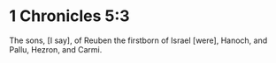 # 1 Chronicles 5:3

The sons, [I say], of Reuben the firstborn of Israel [were], Hanoch, and Pallu, Hezron, and Carmi.